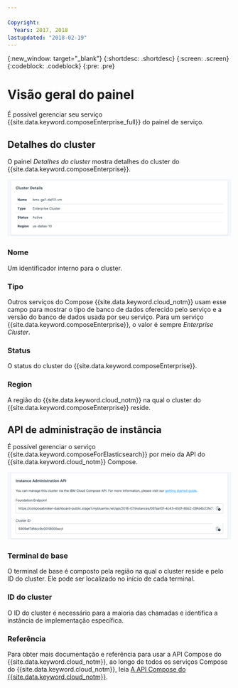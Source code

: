 ```yaml
---

Copyright:
  Years: 2017, 2018
lastupdated: "2018-02-19"
---
```


{:new_window: target="_blank"}
{:shortdesc: .shortdesc}
{:screen: .screen}
{:codeblock: .codeblock}
{:pre: .pre}

# Visão geral do painel

É possível gerenciar seu serviço {{site.data.keyword.composeEnterprise_full}} do painel de serviço.

## Detalhes do cluster

O painel _Detalhes do cluster_ mostra detalhes do cluster do {{site.data.keyword.composeEnterprise}}.

![Detalhes do cluster](./images/enterprise-cluster-details-ready.png "Uma visualização do painel Detalhes do cluster")

### Nome

Um identificador interno para o cluster.

### Tipo

Outros serviços do Compose {{site.data.keyword.cloud_notm}} usam esse campo para mostrar o tipo de banco de dados oferecido pelo serviço e a versão do banco de dados usada por seu serviço. Para um serviço {{site.data.keyword.composeEnterprise}}, o valor é sempre _Enterprise Cluster_.

### Status

O status do cluster do {{site.data.keyword.composeEnterprise}}.

### Region

A região do {{site.data.keyword.cloud_notm}} na qual o cluster do {{site.data.keyword.composeEnterprise}} reside.

## API de administração de instância

É possível gerenciar o serviço {{site.data.keyword.composeForElasticsearch}} por meio da API do {{site.data.keyword.cloud_notm}} Compose.

![Detalhes do cluster](./images/enterprise-cluster-api.png "Uma visualização da API de administração da instância")

### Terminal de base

O terminal de base é composto pela região na qual o cluster reside e pelo ID do cluster. Ele pode ser localizado no início de cada terminal.

### ID do cluster

O ID do cluster é necessário para a maioria das chamadas e identifica a instância de implementação específica.

### Referência

Para obter mais documentação e referência para usar a API Compose do {{site.data.keyword.cloud_notm}}, ao longo de todos os serviços Compose do {{site.data.keyword.cloud_notm}}, leia [A API Compose do {{site.data.keyword.cloud_notm}}](https://www.compose.com/articles/the-ibm-cloud-compose-api/).
